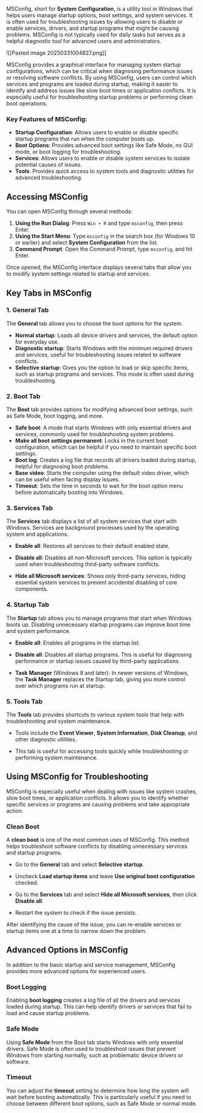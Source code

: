 MSConfig, short for **System Configuration**, is a utility tool in Windows that helps users manage startup options, boot settings, and system services. It is often used for troubleshooting issues by allowing users to disable or enable services, drivers, and startup programs that might be causing problems. MSConfig is not typically used for daily tasks but serves as a helpful diagnostic tool for advanced users and administrators.

![[Pasted image 20250331004827.png]]

MSConfig provides a graphical interface for managing system startup configurations, which can be critical when diagnosing performance issues or resolving software conflicts. By using MSConfig, users can control which services and programs are loaded during startup, making it easier to identify and address issues like slow boot times or application conflicts. It is especially useful for troubleshooting startup problems or performing clean boot operations.

### Key Features of MSConfig:

- **Startup Configuration**: Allows users to enable or disable specific startup programs that run when the computer boots up.
- **Boot Options**: Provides advanced boot settings like Safe Mode, no GUI mode, or boot logging for troubleshooting.
- **Services**: Allows users to enable or disable system services to isolate potential causes of issues.
- **Tools**: Provides quick access to system tools and diagnostic utilities for advanced troubleshooting.

## Accessing MSConfig

You can open MSConfig through several methods:

1. **Using the Run Dialog**: Press `Win + R` and type `msconfig`, then press Enter.
2. **Using the Start Menu**: Type `msconfig` in the search box (for Windows 10 or earlier) and select **System Configuration** from the list.
3. **Command Prompt**: Open the Command Prompt, type `msconfig`, and hit Enter.

Once opened, the MSConfig interface displays several tabs that allow you to modify system settings related to startup and services.

## Key Tabs in MSConfig

### 1. General Tab

The **General** tab allows you to choose the boot options for the system.

- **Normal startup**: Loads all device drivers and services, the default option for everyday use.
- **Diagnostic startup**: Starts Windows with the minimum required drivers and services, useful for troubleshooting issues related to software conflicts.
- **Selective startup**: Gives you the option to load or skip specific items, such as startup programs and services. This mode is often used during troubleshooting.

### 2. Boot Tab

The **Boot** tab provides options for modifying advanced boot settings, such as Safe Mode, boot logging, and more.

- **Safe boot**: A mode that starts Windows with only essential drivers and services, commonly used for troubleshooting system problems.
- **Make all boot settings permanent**: Locks in the current boot configuration, which can be helpful if you need to maintain specific boot settings.
- **Boot log**: Creates a log file that records all drivers loaded during startup, helpful for diagnosing boot problems.
- **Base video**: Starts the computer using the default video driver, which can be useful when facing display issues.
- **Timeout**: Sets the time in seconds to wait for the boot option menu before automatically booting into Windows.
### 3. Services Tab

The **Services** tab displays a list of all system services that start with Windows. Services are background processes used by the operating system and applications.

- **Enable all**: Restores all services to their default enabled state.
    
- **Disable all**: Disables all non-Microsoft services. This option is typically used when troubleshooting third-party software conflicts.
    
- **Hide all Microsoft services**: Shows only third-party services, hiding essential system services to prevent accidental disabling of core components.

### 4. Startup Tab

The **Startup** tab allows you to manage programs that start when Windows boots up. Disabling unnecessary startup programs can improve boot time and system performance.

- **Enable all**: Enables all programs in the startup list.
    
- **Disable all**: Disables all startup programs. This is useful for diagnosing performance or startup issues caused by third-party applications.
    
- **Task Manager** (Windows 8 and later): In newer versions of Windows, the **Task Manager** replaces the Startup tab, giving you more control over which programs run at startup.

### 5. Tools Tab

The **Tools** tab provides shortcuts to various system tools that help with troubleshooting and system maintenance.

- Tools include the **Event Viewer**, **System Information**, **Disk Cleanup**, and other diagnostic utilities.
    
- This tab is useful for accessing tools quickly while troubleshooting or performing system maintenance.

## Using MSConfig for Troubleshooting

MSConfig is especially useful when dealing with issues like system crashes, slow boot times, or application conflicts. It allows you to identify whether specific services or programs are causing problems and take appropriate action.

### Clean Boot

A **clean boot** is one of the most common uses of MSConfig. This method helps troubleshoot software conflicts by disabling unnecessary services and startup programs.

- Go to the **General** tab and select **Selective startup**.
    
- Uncheck **Load startup items** and leave **Use original boot configuration** checked.
    
- Go to the **Services** tab and select **Hide all Microsoft services**, then click **Disable all**.
    
- Restart the system to check if the issue persists.
    

After identifying the cause of the issue, you can re-enable services or startup items one at a time to narrow down the problem.

## Advanced Options in MSConfig

In addition to the basic startup and service management, MSConfig provides more advanced options for experienced users.

### Boot Logging

Enabling **boot logging** creates a log file of all the drivers and services loaded during startup. This can help identify drivers or services that fail to load and cause startup problems.

### Safe Mode

Using **Safe Mode** from the Boot tab starts Windows with only essential drivers. Safe Mode is often used to troubleshoot issues that prevent Windows from starting normally, such as problematic device drivers or software.

### Timeout

You can adjust the **timeout** setting to determine how long the system will wait before booting automatically. This is particularly useful if you need to choose between different boot options, such as Safe Mode or normal mode.